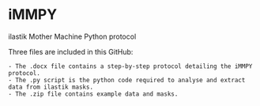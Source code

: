 # iMMPY
ilastik Mother Machine Python protocol 



Three files are included in this GitHub: 

    - The .docx file contains a step-by-step protocol detailing the iMMPY protocol. 
    - The .py script is the python code required to analyse and extract data from ilastik masks.  
    - The .zip file contains example data and masks.
